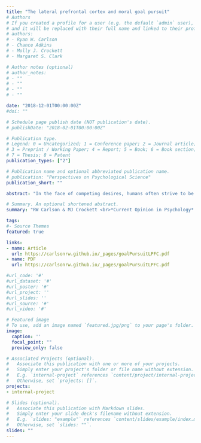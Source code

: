 ```yaml
---
title: "The lateral prefrontal cortex and moral goal pursuit"
# Authors
# If you created a profile for a user (e.g. the default `admin` user), write the username (folder name) here 
# and it will be replaced with their full name and linked to their profile.
# authors:
# - Ryan W. Carlson
# - Chance Adkins
# - Molly J. Crockett
# - Margaret S. Clark

# Author notes (optional)
# author_notes:
# - ""
# - ""
# - ""
# - ""

date: "2018-12-01T00:00:00Z"
#doi: ""

# Schedule page publish date (NOT publication's date).
# publishDate: "2018-02-01T00:00:00Z"

# Publication type.
# Legend: 0 = Uncategorized; 1 = Conference paper; 2 = Journal article;
# 3 = Preprint / Working Paper; 4 = Report; 5 = Book; 6 = Book section;
# 7 = Thesis; 8 = Patent
publication_types: ["2"]

# Publication name and optional abbreviated publication name.
# publication: "Perspectives on Psychological Science"
publication_short: ""

abstract: "In the face of competing desires, humans often strive to be fair, honest, and considerate of others. Research from social neuroscience implicates the lateral prefrontal cortex (LPFC) in our capacity to pursue such goals, yet its precise computational role is less clear. Here, we draw on insights from the neuroscience of hierarchical control and value-based choice to offer an integrative look at how LPFC supports the pursuit of moral goals. We conclude by highlighting how future work may leverage these insights to deepen our understanding of the dynamic neural code of morality."

# Summary. An optional shortened abstract.
summary: "RW Carlson & MJ Crockett <br>*Current Opinion in Psychology* "

tags:
#- Source Themes
featured: true

links:
- name: Article 
  url: https://carlsonrw.github.io/_pages/goalPursuitLPFC.pdf
- name: PDF
  url: https://carlsonrw.github.io/_pages/goalPursuitLPFC.pdf

#url_code: '#'
#url_dataset: '#'
#url_poster: '#'
#url_project: ''
#url_slides: ''
#url_source: '#'
#url_video: '#'

# Featured image
# To use, add an image named `featured.jpg/png` to your page's folder. 
image:
  caption: ''
  focal_point: ""
  preview_only: false

# Associated Projects (optional).
#   Associate this publication with one or more of your projects.
#   Simply enter your project's folder or file name without extension.
#   E.g. `internal-project` references `content/project/internal-project/index.md`.
#   Otherwise, set `projects: []`.
projects:
- internal-project

# Slides (optional).
#   Associate this publication with Markdown slides.
#   Simply enter your slide deck's filename without extension.
#   E.g. `slides: "example"` references `content/slides/example/index.md`.
#   Otherwise, set `slides: ""`.
slides: ""
---
```


